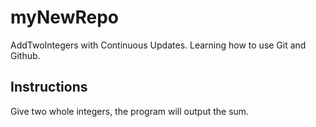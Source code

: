# myNewRepo
AddTwoIntegers with Continuous Updates. Learning how to use Git and Github.

## Instructions

Give two whole integers, the program will output the sum.

